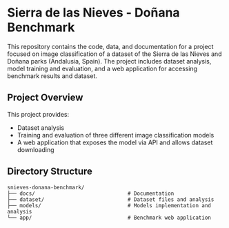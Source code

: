 # Sierra de las Nieves - Doñana Benchmark
This repository contains the code, data, and documentation for a project focused on image classification of a dataset of the Sierra de las Nieves and Doñana parks (Andalusia, Spain). The project includes dataset analysis, model training and evaluation, and a web application for accessing benchmark results and dataset.

## Project Overview
This project provides:
- Dataset analysis
- Training and evaluation of three different image classification models
- A web application that exposes the model via API and allows dataset downloading

## Directory Structure
```
snieves-donana-benchmark/
├── docs/                              # Documentation
├── dataset/                           # Dataset files and analysis
├── models/                            # Models implementation and analysis
└── app/                               # Benchmark web application
```